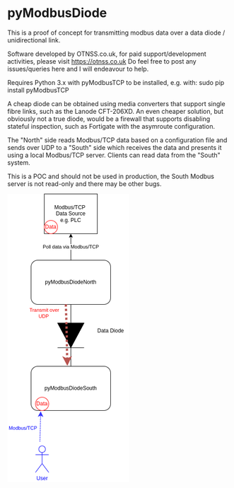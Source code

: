 # pyModbusDiode

This is a proof of concept for transmitting modbus data over a data diode / unidirectional link.

Software developed by OTNSS.co.uk, for paid support/development activities, please visit https://otnss.co.uk
Do feel free to post any issues/queries here and I will endeavour to help. 


Requires Python 3.x with pyModbusTCP to be installed, e.g. with: sudo pip install pyModbusTCP

A cheap diode can be obtained using media converters that support single fibre links, such as the Lanode CFT-206XD. An even cheaper solution, but obviously not a true diode, would be a firewall that supports disabling stateful inspection, such as Fortigate with the asymroute configuration.

The "North" side reads Modbus/TCP data based on a configuration file and sends over UDP to a "South" side which receives the data and presents it using a local Modbus/TCP server. Clients can read data from the "South" system.

This is a POC and should not be used in production, the South Modbus server is not read-only and there may be other bugs.

![overview](https://raw.githubusercontent.com/unixhead/pyModbusDiode/main/pyModbusDiode.drawio.png)
